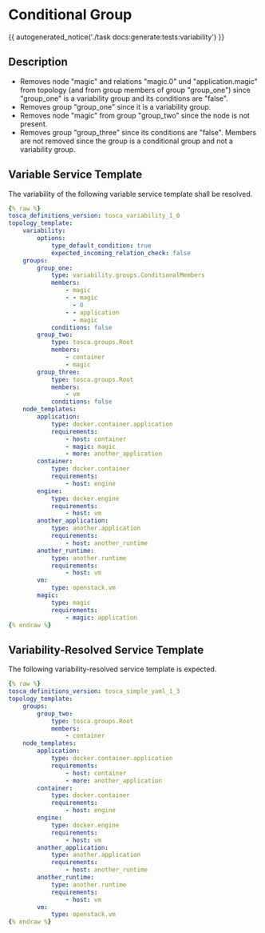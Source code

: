 # Conditional Group

{{ autogenerated_notice('./task docs:generate:tests:variability') }}

## Description

- Removes node "magic" and relations "magic.0" und "application.magic" from topology (and from group members of group "group_one") since "group_one" is a variability group and its conditions are "false".
- Removes group "group_one" since it is a variability group.
- Removes node "magic" from group "group_two" since the node is not present.
- Removes group "group_three" since its conditions are "false". Members are not removed since the group is a conditional group and not a variability group.


## Variable Service Template

The variability of the following variable service template shall be resolved.

```yaml linenums="1"
{% raw %}
tosca_definitions_version: tosca_variability_1_0
topology_template:
    variability:
        options:
            type_default_condition: true
            expected_incoming_relation_check: false
    groups:
        group_one:
            type: variability.groups.ConditionalMembers
            members:
                - magic
                - - magic
                  - 0
                - - application
                  - magic
            conditions: false
        group_two:
            type: tosca.groups.Root
            members:
                - container
                - magic
        group_three:
            type: tosca.groups.Root
            members:
                - vm
            conditions: false
    node_templates:
        application:
            type: docker.container.application
            requirements:
                - host: container
                - magic: magic
                - more: another_application
        container:
            type: docker.container
            requirements:
                - host: engine
        engine:
            type: docker.engine
            requirements:
                - host: vm
        another_application:
            type: another.application
            requirements:
                - host: another_runtime
        another_runtime:
            type: another.runtime
            requirements:
                - host: vm
        vm:
            type: openstack.vm
        magic:
            type: magic
            requirements:
                - magic: application
{% endraw %}
```




## Variability-Resolved Service Template

The following variability-resolved service template is expected.

```yaml linenums="1"
{% raw %}
tosca_definitions_version: tosca_simple_yaml_1_3
topology_template:
    groups:
        group_two:
            type: tosca.groups.Root
            members:
                - container
    node_templates:
        application:
            type: docker.container.application
            requirements:
                - host: container
                - more: another_application
        container:
            type: docker.container
            requirements:
                - host: engine
        engine:
            type: docker.engine
            requirements:
                - host: vm
        another_application:
            type: another.application
            requirements:
                - host: another_runtime
        another_runtime:
            type: another.runtime
            requirements:
                - host: vm
        vm:
            type: openstack.vm
{% endraw %}
```

